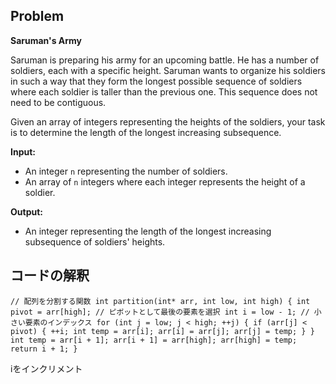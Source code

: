 ## Problem

**Saruman's Army**

Saruman is preparing his army for an upcoming battle. He has a number of soldiers, each with a specific height. Saruman wants to organize his soldiers in such a way that they form the longest possible sequence of soldiers where each soldier is taller than the previous one. This sequence does not need to be contiguous.

Given an array of integers representing the heights of the soldiers, your task is to determine the length of the longest increasing subsequence.

**Input:**

* An integer `n` representing the number of soldiers.
* An array of `n` integers where each integer represents the height of a soldier.

**Output:**

* An integer representing the length of the longest increasing subsequence of soldiers' heights.


## コードの解釈

```
// 配列を分割する関数 int partition(int* arr, int low, int high) { int pivot = arr[high]; // ピボットとして最後の要素を選択 int i = low - 1; // 小さい要素のインデックス for (int j = low; j < high; ++j) { if (arr[j] < pivot) { ++i; int temp = arr[i]; arr[i] = arr[j]; arr[j] = temp; } } int temp = arr[i + 1]; arr[i + 1] = arr[high]; arr[high] = temp; return i + 1; }

```

iをインクリメント

